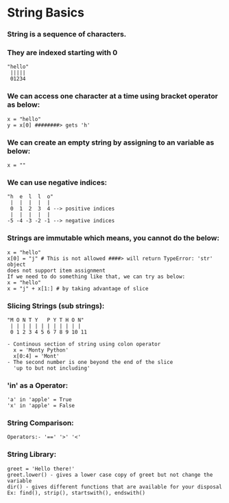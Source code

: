 # String Basics

### String is a sequence of characters. 

### They are indexed starting with 0
    "hello"
     |||||
     01234

### We can access one character at a time using bracket operator as below:
    x = "hello"
    y = x[0] ########> gets 'h'

### We can create an empty string by assigning to an variable as below:
    x = ""
   
### We can use negative indices:
    "h  e  l  l  o"
     |  |  |  |  |
     0  1  2  3  4 --> positive indices
     |  |  |  |  |
    -5 -4 -3 -2 -1 --> negative indices

### Strings are immutable which means, you cannot do the below:
    x = "hello"
    x[0] = "j" # This is not allowed ####> will return TypeError: 'str' object
    does not support item assignment
    If we need to do something like that, we can try as below:
    x = "hello"
    x = "j" + x[1:] # by taking advantage of slice

### Slicing Strings (sub strings):
    "M O N T Y   P Y T H O N"
     | | | | | | | | | | | |
     0 1 2 3 4 5 6 7 8 9 10 11

    - Continous section of string using colon operator
      x = 'Monty Python' 
      x[0:4] = 'Mont'
    - The second number is one beyond the end of the slice
      'up to but not including'

### 'in' as a Operator:
    'a' in 'apple' = True
    'x' in 'apple' = False

### String Comparison:
    Operators:- '==' '>' '<'

### String Library:
    greet = 'Hello there!'
    greet.lower() - gives a lower case copy of greet but not change the variable
    dir() - gives different functions that are available for your disposal
    Ex: find(), strip(), startswith(), endswith()
